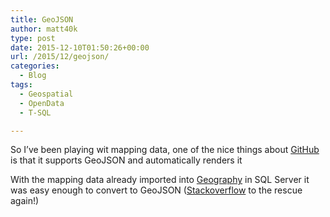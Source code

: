 ```yaml
---
title: GeoJSON
author: matt40k
type: post
date: 2015-12-10T01:50:26+00:00
url: /2015/12/geojson/
categories:
  - Blog
tags:
  - Geospatial
  - OpenData
  - T-SQL

---
```

So I&#8217;ve been playing wit mapping data, one of the nice things about <a href="https://www.github.com/" target="_blank" rel="nofollow">GitHub</a> is that it supports GeoJSON and automatically renders it

<div class="gist-oembed" data-gist="matt40k/8627c1254b7384eab3fd.json">
</div>

With the mapping data already imported into <a href="https://msdn.microsoft.com/en-us/library/cc280766.aspx" target="_blank" rel="nofollow">Geography</a> in SQL Server it was easy enough to convert to GeoJSON (<a href="http://stackoverflow.com/" target="_blank" rel="nofollow">Stackoverflow</a> to the rescue again!)

<div class="gist-oembed" data-gist="matt40k/57fcd897d654c545bc95.json">
</div>
